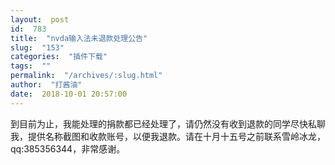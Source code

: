 ```yaml
---
layout:  post
id:  783
title:  "nvda输入法未退款处理公告"
slug:  "153"
categories:  "插件下载"
tags:  ""
permalink:  "/archives/:slug.html"
author:  "打酱油"
date:  2018-10-01 20:57:00
---
```




到目前为止，我能处理的捐款都已经处理了，请仍然没有收到退款的同学尽快私聊我，提供名称截图和收款账号，以便我退款。请在十月十五号之前联系雪岭冰龙，qq:385356344，非常感谢。